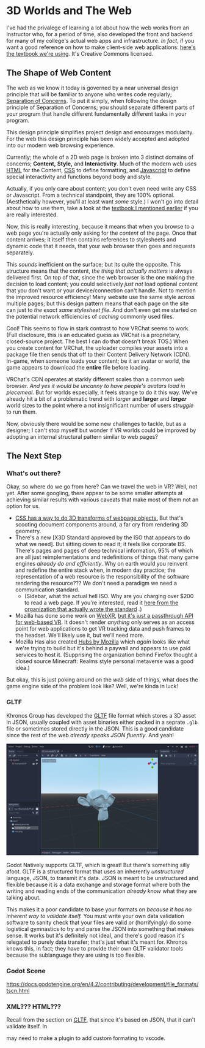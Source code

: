 # 3D Worlds and The Web
I've had the privalege of learning a lot about how the web works from an Instructor who, for a period of time, also developed the front and backend for many of my college's actual web apps and infrastructure. *In fact*, if you want a good reference on how to make client-side web applications: [here's the textbook we're using](https://info340.github.io/). It's Creative Commons licensed.
## The Shape of Web Content
The web as we know it today is governed by a near universal design principle that will be familiar to anyone who writes code regularly; [Separation of Concerns](https://en.wikipedia.org/wiki/Separation_of_concerns). To put it simply, when following the design principle of Separation of Concerns; you should separate different parts of your program that handle different fundamentally different tasks in your program. 

This design principle simplifies project design and encourages modularity. For the web this design principle has been widely accepted and adopted into our modern web browsing experience.


Currently; the whole of a 2D web page is broken into 3 distinct domains of concerns; **Content,** **Style,** and **Interactivity**. Much of the modern web uses [HTML](https://developer.mozilla.org/en-US/docs/Web/HTML) for the Content, [CSS](https://www.w3schools.com/Css/) to define formatting, and [Javascript](https://developer.mozilla.org/en-US/docs/Web/javascript) to define special interactivity and functions beyond body and style.

Actually, if you only care about content; you don't even need write any CSS or Javascript. From a technical standpoint, they are 100% optional. (Aesthetically however, you'll at least want *some* style.) I won't go into detail about how to use them, take a look at the [textbook I mentioned earlier](https://info340.github.io/) if you are really interested.

Now, this is really interesting, because it means that when you browse to a web page you're actually only asking for the *content* of the page. Once that content arrives; it itself then contains references to stylesheets and dynamic code that it needs, that your web browser then goes and requests separately. 

This *sounds* inefficient on the surface; but its quite the opposite. This structure means that the content, *the thing that actually matters* is always delivered first. On top of that, since the web browser is the one making the decision to load content; you could selectively *just not* load optional content that you don't want or your device/connection can't handle. Not to mention the improved resource efficiency! Many website use the same style across multiple pages; but this design pattern means that each page on the site can just to *the exact same stylesheet file.* And don't even get me started on the potential network efficiencies of *caching* commonly used files.

Cool! This seems to flow in stark contrast to how VRChat seems to work. (Full disclosure, this is an educated guess as VRChat is a proprietary, closed-source project. The best I can do that doesn't break TOS.) When you create content for VRChat, the uploader compiles your assets into a package file then sends that off to their Content Delivery Network (CDN). In-game, when someone loads your content; be it an avatar or world, the game appears to download the **entire** file before loading.

VRChat's CDN operates at starkly different scales than a common web browser. *And yes it would be uncanny to have people's avatars load in piecemeal.* But for worlds especially, it feels strange to do it this way. We've already hit a bit of a problematic trend with *larger* and **larger** and ***larger*** world sizes to the point where a not insignificant number of users *struggle* to run them.

Now, obviously there would be some new challenges to tackle, but as a designer; I can't stop myself but wonder if VR worlds could be improved by adopting an internal structural pattern similar to web pages?
## The Next Step
### What's out there?
Okay, so where do we go from here? Can we travel the web in VR? Well, not yet. After some googling, there appear to be some smaller attempts at achieving similar results with various caveats that make most of them not an option for us.

- [CSS has a way to do 3D transforms of webpage objects.](https://www.w3schools.com/Css/css3_3dtransforms.asp) But that's scooting document components around, a far cry from rendering 3D geometry. 
- There's a new [X3D Standard approved by the ISO that appears to do what we need]. But sitting down to read it; it feels like corporate BS. There's pages and pages of deep technical information, 95% of which are all just reimplementations and redefinitions of things that many game engines *already do and efficiently*. Why on earth would you reinvent and redefine the entire stack when, in modern day practice; the representation of a web resource is the responsibility of the software rendering the resource??? We don't need a paradigm we need a communication standard.
	- (Sidebar, what the actual hell ISO. Why are you charging over $200 to read a web page. If you're interested, read it [here from the organization that actually wrote the standard](https://www.web3d.org/specifications/X3Dv4/ISO-IEC19775-1v4-IS/) .)
- Mozilla has done some work on [WebXR](https://developer.mozilla.org/en-US/docs/Web/API/WebXR_Device_API/Fundamentals), [but it's just a passthrough API for web-based VR](https://developer.mozilla.org/en-US/docs/Web/API/WebXR_Device_API/Fundamentals#what_webxr_is_and_isnt). It doesn't render *anything* only serves as an access point for web applications to get VR tracking data and push frames to the headset. We'll likely use it, but we'll need more.
- Mozilla Has also created [Hubs by Mozilla](https://hubs.mozilla.com/) which *again* looks like what we're trying to build but it's behind a paywall and appears to use paid services to host it. (Supprising the organization behind Firefox thought a closed source Minecraft: Realms style personal metaverse was a good idea.)

But okay, this is just poking around on the *web* side of things, what does the game engine side of the problem look like? Well, we're kinda in luck!
### GLTF
Khronos Group has developed the [GLTF](https://en.wikipedia.org/wiki/GlTF) file format which stores a 3D asset in JSON, usually coupled with asset binaries either packed in a seprate `.glb` file or sometimes stored directly in the JSON. This is a good candidate since the rest of the web *already speaks JSON fluently*. And yeah! 

![Example of Blender's Suzanne exported as a GLTF and imported into Godot 3](./GodotSuzane.png)

Godot Natively supports GLTF, which is great! But there's something silly afoot. GLTF is a structured format that uses an inherently *unstructured* language, JSON, to transmit it's data. JSON is meant to be unstructured and flexible because it is a data exchange and storage format where both the writing and reading ends of the communication *already know* what they are talking about.

This makes it a poor candidate to base your formats on *because it has no inherent way to validate itself.* You must write your own data validation software to sanity check that your files are valid or (horrifyingly) do some logistical gymnastics to try and parse the JSON into something that makes sense. It works but it's definitely not ideal, and there's good reason it's relegated to purely data transfer; that's just what it's meant for. Khronos knows this, in fact; they have to provide their own GLTF validator tools because the sublanguage they are using is too flexible.
### Godot Scene
https://docs.godotengine.org/en/4.2/contributing/development/file_formats/tscn.html



### XML??? HTML???
Recall from the section on [GLTF](#GLTF), that since it's based on JSON, that it can't validate itself. In 

may need to make a plugin to add custom formating to vscode.